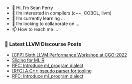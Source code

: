 - 👋 Hi, I’m Sean Perry
- 👀 I’m interested in compilers (c++, COBOL, llvm)
- 🌱 I’m currently learning ...
- 💞️ I’m looking to collaborate on ...
- 📫 How to reach me ...

<!---
s66perry/s66perry is a ✨ special ✨ repository because its `README.md` (this file) appears on your GitHub profile.
You can click the Preview link to take a look at your changes.
--->
### 📕 Latest LLVM Discourse Posts

<!-- DISCOURSE-LLVM:START -->
- [[CFP] Sixth LLVM Performance Workshop at CGO-2022](https://discourse.llvm.org/t/cfp-sixth-llvm-performance-workshop-at-cgo-2022/59658/2)
- [Slicing for MLIR](https://discourse.llvm.org/t/slicing-for-mlir/60455/2)
- [RFC: Introduce ml_program dialect](https://discourse.llvm.org/t/rfc-introduce-ml-program-dialect/60376/31)
- [[RFC] A C++ pseudo parser for tooling](https://discourse.llvm.org/t/rfc-a-c-pseudo-parser-for-tooling/59217/45)
- [RFC: Introduce ml_program dialect](https://discourse.llvm.org/t/rfc-introduce-ml-program-dialect/60376/30)
<!-- DISCOURSE-LLVM:END -->

